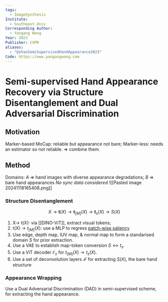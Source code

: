 ```yaml
---
tags:
  - ImageSynthesis
Institute:
  - Southeast Univ
Corresponding Author:
  - Yangang Wang
Year: 2023
Publisher: CVPR
aliases:
  - "@zhaoSemiSupervisedHandAppearance2023"
Code: https://www.yangangwang.com
---
```

# Semi-supervised Hand Appearance Recovery via Structure Disentanglement and Dual Adversarial Discrimination
## Motivation
Marker-based MoCap: reliable but appearance not bare; Marker-less: needs an estimator so not reliable.
=> combine them.
## Method
Domains: $A$ => hand images with diverse appearance degradations; $B$ => bare hand appearances
*No sync data considered*
![[Pasted image 20241118165408.png]]
### Structure Disentanglement
$$X\rightarrow \mathbf{t}(X)\rightarrow\mathbf{t}_{[M]}(X)\rightarrow \mathbf{t}_s(X)\rightarrow S(X)$$
1. X-> t(X): via [[DINO-ViT]], extract visual tokens;
2. t(X) -> $t_{[M]}(X)$: use a MLP to regress <u>patch-wise saliency</u>
3. Use edge, depth map, IUV map, & normal map to form a standarised domain $S$ for prior extraction.
4. Use a VAE to establish map-token conversion $S\leftrightarrow t_s$.
5. Use a ViT decoder $\mathcal{E}_s$ for $t_{[M]}(X)\rightarrow t_s(X)$. 
6. Use a set of deconvolution layers $\mathcal{F}$ for extracting $S(X)$, the bare hand structure
### Appearance Wrapping
Use a Dual Adversarial Discrimination (DAD) in semi-supervised scheme, for extracting the hand appearance.